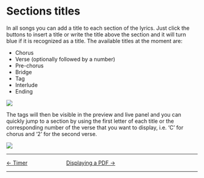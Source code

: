 # Sections titles

In all songs you can add a title to each section of the lyrics. Just
click the buttons to insert a title or write the title above the section
and it will turn blue if it is recognized as a title. The available
titles at the moment are:

  - Chorus
  - Verse (optionally followed by a number)
  - Pre-chorus
  - Bridge
  - Tag
  - Interlude
  - Ending

![](Section_title_example.png)

The tags will then be visible in the preview and live panel and you can
quickly jump to a section by using the first letter of each title or the
corresponding number of the verse that you want to display, i.e. ‘C’ for
chorus and ‘2’ for the second verse.

![](Section_title_live.png)

-----



[← Timer](Timer "Timer") &nbsp;&nbsp;&nbsp;&nbsp;&nbsp;&nbsp;&nbsp;&nbsp;&nbsp;&nbsp;&nbsp;&nbsp;&nbsp;&nbsp;&nbsp;&nbsp;&nbsp;&nbsp;&nbsp;&nbsp;&nbsp;&nbsp;&nbsp;&nbsp; [Displaying a
PDF →](Displaying_a_PDF "Displaying a PDF")

---
